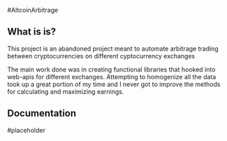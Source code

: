 #AltcoinArbitrage

What is is?
-------------
This project is an abandoned project meant to automate arbitrage trading between cryptocurrencies on different cyptocurrency exchanges

The main work done was in creating functional libraries that hooked into web-apis for different exchanges. Attempting to homogenize all the data took up a great portion of my time and I never got to improve the methods for calculating and maximizing earnings.

Documentation
-------------
#placeholder
